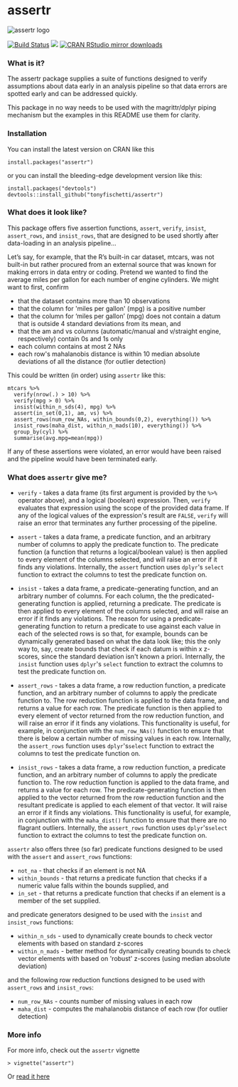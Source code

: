 assertr
===

![assertr logo](http://statethatiamin.onlythisrose.com/assertrlogo.png)

[![Build Status](https://travis-ci.org/tonyfischetti/assertr.svg?branch=master)](https://travis-ci.org/tonyfischetti/assertr)
[![](http://www.r-pkg.org/badges/version/assertr)](http://cran.rstudio.com/web/packages/assertr/index.html)
[![CRAN RStudio mirror downloads](http://cranlogs.r-pkg.org/badges/assertr)](http://cran.r-project.org/web/packages/assertr/index.html)

### What is it?
The assertr package supplies a suite of functions designed to verify
assumptions about data early in an analysis pipeline so that
data errors are spotted early and can be addressed quickly.

This package in no way needs to be used with the magrittr/dplyr piping
mechanism but the examples in this README use them for clarity.

### Installation

You can install the latest version on CRAN like this

    install.packages("assertr")

or you can install the bleeding-edge development version like this:

    install.packages("devtools")
    devtools::install_github("tonyfischetti/assertr")

### What does it look like?
This package offers five assertion functions, `assert`, `verify`,
`insist`, `assert_rows`, and `insist_rows`, that are designed to be used
shortly after data-loading in an analysis pipeline...

Let’s say, for example, that the R’s built-in car dataset, mtcars, was not 
built-in but rather procured from an external source that was known for making
errors in data entry or coding. Pretend we wanted to find the average
miles per gallon for each number of engine cylinders. We might want to first,
confirm
- that the dataset contains more than 10 observations
- that the column for 'miles per gallon' (mpg) is a positive number
- that the column for ‘miles per gallon’ (mpg) does not contain a datum
that is outside 4 standard deviations from its mean, and
- that the am and vs columns (automatic/manual and v/straight engine,
respectively) contain 0s and 1s only
- each column contains at most 2 NAs
- each row's mahalanobis distance is within 10 median absolute deviations of
all the distance (for outlier detection)


This could be written (in order) using `assertr` like this:


    mtcars %>%
      verify(nrow(.) > 10) %>%
      verify(mpg > 0) %>%
      insist(within_n_sds(4), mpg) %>%
      assert(in_set(0,1), am, vs) %>%
      assert_rows(num_row_NAs, within_bounds(0,2), everything()) %>%
      insist_rows(maha_dist, within_n_mads(10), everything()) %>%
      group_by(cyl) %>%
      summarise(avg.mpg=mean(mpg))


If any of these assertions were violated, an error would have been raised
and the pipeline would have been terminated early.

### What does `assertr` give me?

- `verify` - takes a data frame (its first argument is provided by
the `%>%` operator above), and a logical (boolean) expression. Then, `verify`
evaluates that expression using the scope of the provided data frame. If any
of the logical values of the expression's result are `FALSE`, `verify` will
raise an error that terminates any further processing of the pipeline.

- `assert` - takes a data frame, a predicate function, and an arbitrary
number of columns to apply the predicate function to. The predicate function
(a function that returns a logical/boolean value) is then applied to every
element of the columns selected, and will raise an error if it finds any
violations. Internally, the `assert` function uses `dplyr`'s
`select` function to extract the columns to test the predicate function on.

- `insist` - takes a data frame, a predicate-generating function, and an
arbitrary number of columns. For each column, the the predicated-generating
function is applied, returning a predicate. The predicate is then applied to
every element of the columns selected, and will raise an error if it finds any
violations. The reason for using a predicate-generating function to return a
predicate to use against each value in each of the selected rows is so
that, for example, bounds can be dynamically generated based on what the data
look like; this the only way to, say, create bounds that check if each datum is
within x z-scores, since the standard deviation isn't known a priori.
Internally, the `insist` function uses `dplyr`'s `select` function to extract
the columns to test the predicate function on.

- `assert_rows` - takes a data frame, a row reduction function, a predicate
function, and an arbitrary number of columns to apply the predicate function
to. The row reduction function is applied to the data frame, and returns a value
for each row. The predicate function is then applied to every element of vector
returned from the row reduction function, and will raise an error if it finds
any violations. This functionality is useful, for example, in conjunction with
the `num_row_NAs()` function to ensure that there is below a certain number of
missing values in each row. Internally, the `assert_rows` function uses
`dplyr`'s`select` function to extract the columns to test the predicate
function on.

- `insist_rows` - takes a data frame, a row reduction function, a predicate
function, and an arbitrary number of columns to apply the predicate function
to. The row reduction function is applied to the data frame, and returns a value
for each row. The predicate-generating function is then applied to the vector
returned from the row reduction function and the resultant predicate is
applied to each element of that vector. It will raise an error if it finds any
violations. This functionality is useful, for example, in conjunction with
the `maha_dist()` function to ensure that there are no flagrant outliers.
Internally, the `assert_rows` function uses `dplyr`'s`select` function to
extract the columns to test the predicate function on.


`assertr` also offers three (so far) predicate functions designed to be used
with the `assert` and `assert_rows` functions:

- `not_na` - that checks if an element is not NA
- `within_bounds` - that returns a predicate function that checks if a numeric
value falls within the bounds supplied, and
- `in_set` - that returns a predicate function that checks if an element is
a member of the set supplied.

and predicate generators designed to be used with the `insist` and `insist_rows`
functions:

- `within_n_sds` - used to dynamically create bounds to check vector elements with
based on standard z-scores
- `within_n_mads` - better method for dynamically creating bounds to check vector
elements with based on 'robust' z-scores (using median absolute deviation)

and the following row reduction functions designed to be used with `assert_rows`
and `insist_rows`:

- `num_row_NAs` - counts number of missing values in each row
- `maha_dist` - computes the mahalanobis distance of each row (for outlier
detection)

### More info

For more info, check out the `assertr` vignette

    > vignette("assertr")

Or [read it here](http://cran.r-project.org/web/packages/assertr/vignettes/assertr.html)
